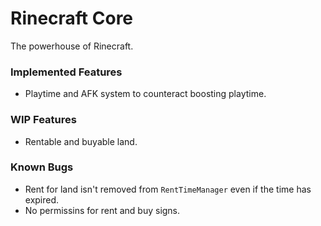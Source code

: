 # Rinecraft Core
The powerhouse of Rinecraft.

### Implemented Features
* Playtime and AFK system to counteract boosting playtime.

### WIP Features
* Rentable and buyable land.

### Known Bugs
* Rent for land isn't removed from `RentTimeManager` even if the time has expired.
* No permissins for rent and buy signs.